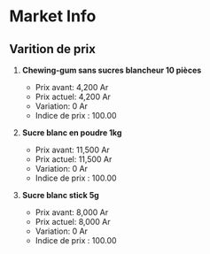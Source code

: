 # Market Info

## Varition de prix

1. **Chewing-gum sans sucres blancheur 10 pièces**
   - Prix avant: 4,200 Ar
   - Prix actuel: 4,200 Ar
   - Variation: 0 Ar
   - Indice de prix : 100.00

2. **Sucre blanc en poudre 1kg**
   - Prix avant: 11,500 Ar
   - Prix actuel: 11,500 Ar
   - Variation: 0 Ar
   - Indice de prix : 100.00

3. **Sucre blanc stick 5g**
   - Prix avant: 8,000 Ar
   - Prix actuel: 8,000 Ar
   - Variation: 0 Ar
   - Indice de prix : 100.00

